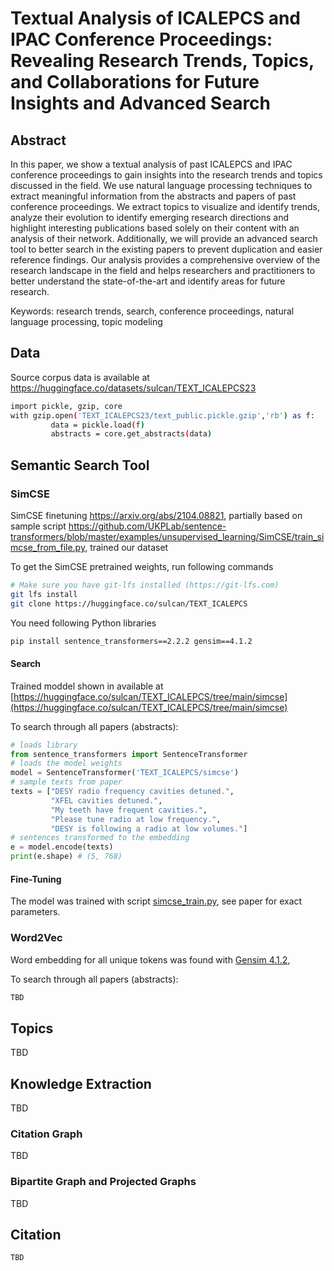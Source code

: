 # Textual Analysis of ICALEPCS and IPAC Conference Proceedings: Revealing Research Trends, Topics, and Collaborations for Future Insights and Advanced Search
## Abstract
In this paper, we show a textual analysis of past ICALEPCS and IPAC conference proceedings to gain insights into the research trends and topics discussed in the field. We use natural language processing techniques to extract meaningful information from the abstracts and papers of past conference proceedings. We extract topics to visualize and identify trends, analyze their evolution to identify emerging research directions and highlight interesting publications based solely on their content with an analysis of their network. Additionally, we will provide an advanced search tool to better search in the existing papers to prevent duplication and easier reference findings. Our analysis provides a comprehensive overview of the research landscape in the field and helps researchers and practitioners to better understand the state-of-the-art and identify areas for future research. 

Keywords: research trends, search, conference proceedings, natural language processing, topic modeling

## Data

Source corpus data is available at https://huggingface.co/datasets/sulcan/TEXT_ICALEPCS23

```bash
import pickle, gzip, core
with gzip.open('TEXT_ICALEPCS23/text_public.pickle.gzip','rb') as f:
         data = pickle.load(f)
         abstracts = core.get_abstracts(data)
```

## Semantic Search Tool

### SimCSE
SimCSE finetuning https://arxiv.org/abs/2104.08821, partially based on sample script https://github.com/UKPLab/sentence-transformers/blob/master/examples/unsupervised_learning/SimCSE/train_simcse_from_file.py, trained our dataset

To get the SimCSE pretrained weights, run following commands
```bash
# Make sure you have git-lfs installed (https://git-lfs.com)
git lfs install
git clone https://huggingface.co/sulcan/TEXT_ICALEPCS
```

You need following Python libraries 
```bash
pip install sentence_transformers==2.2.2 gensim==4.1.2
```

#### Search
Trained moddel shown in available at [https://huggingface.co/sulcan/TEXT_ICALEPCS/tree/main/simcse](https://huggingface.co/sulcan/TEXT_ICALEPCS/tree/main/simcse)

To search through all papers (abstracts):

```python
# loads library
from sentence_transformers import SentenceTransformer
# loads the model weights
model = SentenceTransformer('TEXT_ICALEPCS/simcse')
# sample texts from paper
texts = ["DESY radio frequency cavities detuned.",
         "XFEL cavities detuned.",
         "My teeth have frequent cavities.",
         "Please tune radio at low frequency.",
         "DESY is following a radio at low volumes."]
# sentences transformed to the embedding
e = model.encode(texts)
print(e.shape) # (5, 768)
```

#### Fine-Tuning
The model was trained with script [simcse_train.py](simcse_train.py), see paper for exact parameters. 

### Word2Vec
Word embedding for all unique tokens was found with [Gensim 4.1.2](https://github.com/RaRe-Technologies/gensim), 

To search through all papers (abstracts):
```python
TBD
```

## Topics
TBD
## Knowledge Extraction
TBD
### Citation Graph
TBD
### Bipartite Graph and Projected Graphs
TBD

## Citation

```
TBD
```
